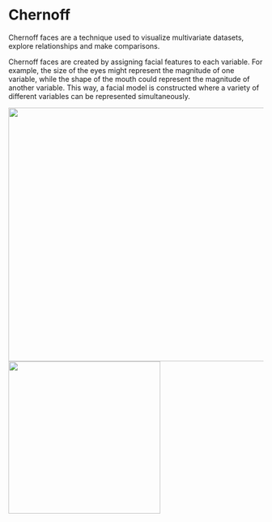 # Chernoff

Chernoff faces are a technique used to visualize multivariate datasets, explore relationships and make comparisons.

Chernoff faces are created by assigning facial features to each variable. 
For example, the size of the eyes might represent the magnitude of one variable, while the shape of the mouth could represent the magnitude of another variable. 
This way, a facial model is constructed where a variety of different variables can be represented simultaneously.

<img width="800" height="500" src="https://github.com/ilaydacelikk/Chernoff-/assets/139812573/957bde16-ee3f-47b7-ad2d-3150cd0452b1">

<img width="300" height="300" src="https://github.com/ilaydacelikk/Chernoff-/assets/139812573/bfc8b006-d097-4b7c-89a4-abc1d9f530c6">

